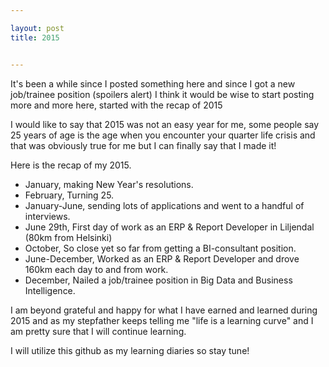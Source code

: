```yaml
---

layout: post
title: 2015


---
```


It's been a while since I posted something here and since I got a new job/trainee position (spoilers alert) I think it would be wise to start posting more and more here, started with the recap of 2015

I would like to say that 2015 was not an easy year for me, some people say 25 years of age is the age when you encounter your quarter life crisis and that was obviously true for me but I can finally say that I made it!

Here is the recap of my 2015.
- January, making New Year's resolutions.
- February, Turning 25.
- January-June, sending lots of applications and went to a handful of interviews.
- June 29th, First day of work as an ERP & Report Developer in Liljendal (80km from Helsinki)
- October, So close yet so far from getting a BI-consultant position.
- June-December, Worked as an ERP & Report Developer and drove 160km each day to and from work.
- December, Nailed a job/trainee position in Big Data and Business Intelligence.

I am beyond grateful and happy for what I have earned and learned during 2015 and as my stepfather keeps telling me "life is a learning curve" and I am pretty sure that I will continue learning.

I will utilize this github as my learning diaries so stay tune!
